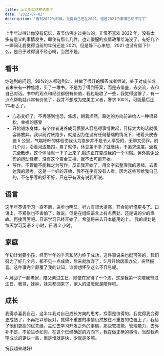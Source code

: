 ```yaml
---
title: 上半年就这样结束了
date: "2022-07-02"
description: "看到2022的时候，觉得自己还在2021，但是2021的事情已记不得了"
---
```


上半年过得让你没有记忆，春节仿佛才过完似的，非常不喜欢 2022 年，没有太多有意义的事情发生，即使有那么几件，也让傻逼的疫情政策给淹没了。有好几个一瞬间让我觉得当前的年份还是 2021，但是静下心来想，2021 也没有留下什么，是日子过得漫不经心吗，当然不是。

## 看书

你碰到的问题，99%的人都碰到过，并做了很好的解答或者尝试，处于对成长或者未来有一种焦虑，买了一堆书，不是为了得到答案，而是去借鉴，去交流，去和自己对话。书中的观点和经验都很有价值，我也吸收了一些，我觉得这够了，有一点点帮助就非常有价值了，我并不想成为完美主义者，奢求 100%，可能最后连 1%都丢了。

- 心态变好了，不再感到惶恐，焦虑，朝着坦然，豁达的方向前进给人一种很轻松，幸福的感受
- 开始锻炼身体，有个作者说养成习惯要从容易得事情做起，目标太大的话就很容易放弃。我以前讨厌跑步，就是因为在没有任何基础的情况下，硬着头皮去跑 5 公里，气喘吁吁的体验使我认为跑步并不是令人享受的，无聊又受罪。前几个月，沿着河边晨跑，累了就停，休息差不多了就继续，不追求速度，返程完全散步，这个体验就一下子上来了,锻炼正在变成我的一个习惯。另外感谢公司的运动经费，没有这个资金支持，就不太可能开始。
- 写作。不管能不能称之为写作，反正我开始了，用文字去整理我的思绪，去表达我的思考，这是一个好的开始，我不在乎有没有人看，因为这些写给我自己的，不在乎写的好不好，只在乎有没有说我所说。

## 语言

这半年英语学习一直不断，进步也明显，听力有很大提高，开会能听懂更多了。口语上，不紧张也不害怕了，敢说。但是在组织语言上有点费劲，还是说的少的缘故。再接再厉吧。日语学习已经开始了，希望将来去日本能用的上。
我的规划是每天学习英语 2 小时，日语 2 小时。

## 家庭

年初计划要小孩，经历半年的辛苦和努力终于成功，这件事说来也挺可笑的，我们努力了好几个月，都不见一点成效，后来就放弃了，5 月开始居家办公，突然报喜。这件事完全颠覆了我的认知，谁曾想怀孕这么不容易呢。

4 月回了一趟老家，陪父亲过生日，顺便在家待了一个周，这是我第一次陪我爸过生日，我哥，妹妹，妹夫都回来了，家人的温暖就是陪伴吧。

## 成长

我得恭喜我自己，这半年我对自己成长方向的思考，探索是值得的。我觉得我变得更成熟了，不再把以前反对，觉得不重要的事情仍然放在不重要的位置上了，我给了他们更高的优先级，主动去学习开发之外的事情，那些软技能，管理能力，去弥补不足，不论进步如何，在这个已经确定的方向下，我在做正确的事情，当然我希望成长的更快一些，但是慢就是快，少就是多嘛。

祝我越来越好!
